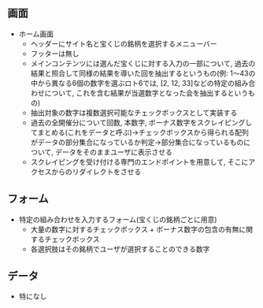 ## 画面
- ホーム画面
    - ヘッダーにサイト名と宝くじの銘柄を選択するメニューバー
    - フッターは無し
    - メインコンテンツには選んだ宝くじに対する入力の一部について, 過去の結果と照合して同様の結果を導いた回を抽出するというもの(例: 1〜43の中から異なる6個の数字を選ぶロト6では, [2, 12, 33]などの特定の組み合わせについて, これを含む結果が当選数字となった会を抽出するというもの)
    - 抽出対象の数字は複数選択可能なチェックボックスとして実装する
    - 過去の全開催分について回数, 本数字, ボーナス数字をスクレイピングしてまとめる(これをデータと呼ぶ)→チェックボックスから得られる配列がデータの部分集合になっているか判定→部分集合になっているものについて, データをそのままユーザに表示させる
    - スクレイピングを受け付ける専門のエンドポイントを用意して, そこにアクセスからのリダイレクトをさせる

## フォーム
- 特定の組み合わせを入力するフォーム(宝くじの銘柄ごとに用意)
    - 大量の数字に対するチェックボックス + ボーナス数字の包含の有無に関するチェックボックス
    - 各選択肢はその銘柄でユーザが選択することのできる数字

## データ
- 特になし